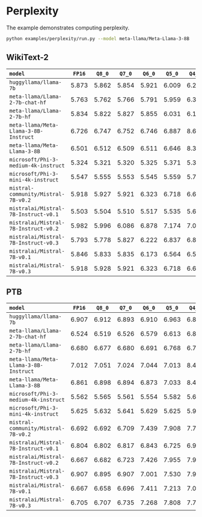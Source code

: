 # Perplexity

The example demonstrates computing perplexity.
```bash
python examples/perplexity/run.py --model meta-llama/Meta-Llama-3-8B
```

## WikiText-2

| `model`                               | `FP16`| `Q8_0`| `Q7_0`| `Q6_0`| `Q5_0`| `Q4_0`| `Q3_0`|
| :-                                    | :-:   | :-:   | :-:   | :-:   | :-:   | :-:   | :-:   |
| `huggyllama/llama-7b`                 | 5.873 | 5.862 | 5.854 | 5.921 | 6.009 | 6.264 | 10.72 |
| `meta-llama/Llama-2-7b-chat-hf`       | 5.763 | 5.762 | 5.766 | 5.791 | 5.959 | 6.379 | 10.12 |
| `meta-llama/Llama-2-7b-hf`            | 5.834 | 5.822 | 5.827 | 5.855 | 6.031 | 6.184 | 10.55 |
| `meta-llama/Meta-Llama-3-8B-Instruct` | 6.726 | 6.747 | 6.752 | 6.746 | 6.887 | 8.606 | 13.79 |
| `meta-llama/Meta-Llama-3-8B`          | 6.501 | 6.512 | 6.509 | 6.511 | 6.646 | 8.313 | 12.66 |
| `microsoft/Phi-3-medium-4k-instruct`  | 5.324 | 5.321 | 5.320 | 5.325 | 5.371 | 5.325 | 9.600 |
| `microsoft/Phi-3-mini-4k-instruct`    | 5.547 | 5.555 | 5.553 | 5.545 | 5.559 | 5.712 | 13.85 |
| `mistral-community/Mistral-7B-v0.2`   | 5.918 | 5.927 | 5.921 | 6.323 | 6.718 | 6.692 | 9.189 |
| `mistralai/Mistral-7B-Instruct-v0.1`  | 5.503 | 5.504 | 5.510 | 5.517 | 5.535 | 5.689 | 8.784 |
| `mistralai/Mistral-7B-Instruct-v0.2`  | 5.982 | 5.996 | 6.086 | 6.878 | 7.174 | 7.091 | 9.630 |
| `mistralai/Mistral-7B-Instruct-v0.3`  | 5.793 | 5.778 | 5.827 | 6.222 | 6.837 | 6.830 | 9.628 |
| `mistralai/Mistral-7B-v0.1`           | 5.846 | 5.833 | 5.835 | 6.173 | 6.564 | 6.550 | 9.662 |
| `mistralai/Mistral-7B-v0.3`           | 5.918 | 5.928 | 5.921 | 6.323 | 6.718 | 6.693 | 9.190 |

## PTB

| `model`                               | `FP16`| `Q8_0`| `Q7_0`| `Q6_0`| `Q5_0`| `Q4_0`| `Q3_0`|
| :-                                    | :-:   | :-:   | :-:   | :-:   | :-:   | :-:   | :-:   |
| `huggyllama/llama-7b`                 | 6.907 | 6.912 | 6.893 | 6.910 | 6.963 | 6.860 | 11.10 |
| `meta-llama/Llama-2-7b-chat-hf`       | 6.524 | 6.519 | 6.526 | 6.579 | 6.613 | 6.846 | 10.65 |
| `meta-llama/Llama-2-7b-hf`            | 6.680 | 6.677 | 6.680 | 6.691 | 6.768 | 6.769 | 11.98 |
| `meta-llama/Meta-Llama-3-8B-Instruct` | 7.012 | 7.051 | 7.024 | 7.044 | 7.013 | 8.437 | 13.39 |
| `meta-llama/Meta-Llama-3-8B`          | 6.861 | 6.898 | 6.894 | 6.873 | 7.033 | 8.409 | 12.72 |
| `microsoft/Phi-3-medium-4k-instruct`  | 5.562 | 5.565 | 5.561 | 5.554 | 5.582 | 5.643 | 9.580 |
| `microsoft/Phi-3-mini-4k-instruct`    | 5.625 | 5.632 | 5.641 | 5.629 | 5.625 | 5.932 | 13.88 |
| `mistral-community/Mistral-7B-v0.2`   | 6.692 | 6.692 | 6.709 | 7.439 | 7.908 | 7.741 | 9.711 |
| `mistralai/Mistral-7B-Instruct-v0.1`  | 6.804 | 6.802 | 6.817 | 6.843 | 6.725 | 6.934 | 8.812 |
| `mistralai/Mistral-7B-Instruct-v0.2`  | 6.667 | 6.682 | 6.723 | 7.426 | 7.955 | 7.931 | 9.888 |
| `mistralai/Mistral-7B-Instruct-v0.3`  | 6.907 | 6.895 | 6.907 | 7.001 | 7.530 | 7.957 | 9.806 |
| `mistralai/Mistral-7B-v0.1`           | 6.667 | 6.658 | 6.696 | 7.411 | 7.213 | 7.041 | 9.768 |
| `mistralai/Mistral-7B-v0.3`           | 6.705 | 6.707 | 6.735 | 7.268 | 7.808 | 7.742 | 9.636 |
